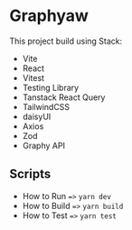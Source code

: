 # Graphyaw

This project build using Stack:

- Vite
- React
- Vitest
- Testing Library
- Tanstack React Query
- TailwindCSS
- daisyUI
- Axios
- Zod
- Graphy API

## Scripts

- How to Run ```=>``` ```yarn dev```
- How to Build ```=>``` ```yarn build```
- How to Test ```=>``` ```yarn test```




